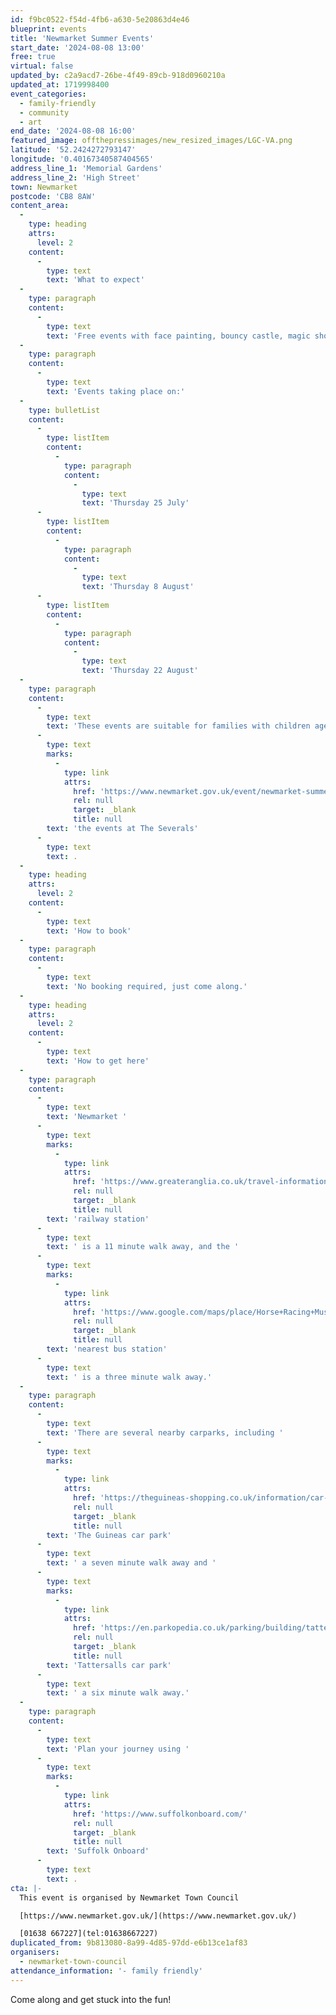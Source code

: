 ```yaml
---
id: f9bc0522-f54d-4fb6-a630-5e20863d4e46
blueprint: events
title: 'Newmarket Summer Events'
start_date: '2024-08-08 13:00'
free: true
virtual: false
updated_by: c2a9acd7-26be-4f49-89cb-918d0960210a
updated_at: 1719998400
event_categories:
  - family-friendly
  - community
  - art
end_date: '2024-08-08 16:00'
featured_image: offthepressimages/new_resized_images/LGC-VA.png
latitude: '52.2424272793147'
longitude: '0.40167340587404565'
address_line_1: 'Memorial Gardens'
address_line_2: 'High Street'
town: Newmarket
postcode: 'CB8 8AW'
content_area:
  -
    type: heading
    attrs:
      level: 2
    content:
      -
        type: text
        text: 'What to expect'
  -
    type: paragraph
    content:
      -
        type: text
        text: 'Free events with face painting, bouncy castle, magic show, arts and crafts and much, much more!'
  -
    type: paragraph
    content:
      -
        type: text
        text: 'Events taking place on:'
  -
    type: bulletList
    content:
      -
        type: listItem
        content:
          -
            type: paragraph
            content:
              -
                type: text
                text: 'Thursday 25 July'
      -
        type: listItem
        content:
          -
            type: paragraph
            content:
              -
                type: text
                text: 'Thursday 8 August'
      -
        type: listItem
        content:
          -
            type: paragraph
            content:
              -
                type: text
                text: 'Thursday 22 August'
  -
    type: paragraph
    content:
      -
        type: text
        text: 'These events are suitable for families with children aged 10 and under. For families with children aged over 10, check out '
      -
        type: text
        marks:
          -
            type: link
            attrs:
              href: 'https://www.newmarket.gov.uk/event/newmarket-summer-events-the-severals/'
              rel: null
              target: _blank
              title: null
        text: 'the events at The Severals'
      -
        type: text
        text: .
  -
    type: heading
    attrs:
      level: 2
    content:
      -
        type: text
        text: 'How to book'
  -
    type: paragraph
    content:
      -
        type: text
        text: 'No booking required, just come along.'
  -
    type: heading
    attrs:
      level: 2
    content:
      -
        type: text
        text: 'How to get here'
  -
    type: paragraph
    content:
      -
        type: text
        text: 'Newmarket '
      -
        type: text
        marks:
          -
            type: link
            attrs:
              href: 'https://www.greateranglia.co.uk/travel-information/station-information/nmk'
              rel: null
              target: _blank
              title: null
        text: 'railway station'
      -
        type: text
        text: ' is a 11 minute walk away, and the '
      -
        type: text
        marks:
          -
            type: link
            attrs:
              href: 'https://www.google.com/maps/place/Horse+Racing+Museum/@52.243469,0.4042586,19z/data=!4m23!1m16!4m15!1m6!1m2!1s0x47d8426600107deb:0xf0338d80ad1822a2!2sNewmarket+High+St,+Newmarket+CB8+8JH!2m2!1d0.4051046!2d52.2434653!1m6!1m2!1s0x47d8426898d99ce7:0xd5068503fce0989b!2sThe+Stable+Cafe+%26+Community+Space,+65+High+St,+Newmarket+CB8+8NA!2m2!1d0.4062017!2d52.2439795!3e2!3m5!1s0x47d8426600814977:0x7974ce45dd6fbe4!8m2!3d52.243469!4d0.405055!16s%2Fg%2F11btm3yd2l?entry=ttu'
              rel: null
              target: _blank
              title: null
        text: 'nearest bus station'
      -
        type: text
        text: ' is a three minute walk away.'
  -
    type: paragraph
    content:
      -
        type: text
        text: 'There are several nearby carparks, including '
      -
        type: text
        marks:
          -
            type: link
            attrs:
              href: 'https://theguineas-shopping.co.uk/information/car-parking.php'
              rel: null
              target: _blank
              title: null
        text: 'The Guineas car park'
      -
        type: text
        text: ' a seven minute walk away and '
      -
        type: text
        marks:
          -
            type: link
            attrs:
              href: 'https://en.parkopedia.co.uk/parking/building/tattersalls-newmarket/?arriving=202407031030&leaving=202407031230'
              rel: null
              target: _blank
              title: null
        text: 'Tattersalls car park'
      -
        type: text
        text: ' a six minute walk away.'
  -
    type: paragraph
    content:
      -
        type: text
        text: 'Plan your journey using '
      -
        type: text
        marks:
          -
            type: link
            attrs:
              href: 'https://www.suffolkonboard.com/'
              rel: null
              target: _blank
              title: null
        text: 'Suffolk Onboard'
      -
        type: text
        text: .
cta: |-
  This event is organised by Newmarket Town Council

  [https://www.newmarket.gov.uk/](https://www.newmarket.gov.uk/)

  [01638 667227](tel:01638667227)
duplicated_from: 9b813080-8a99-4d85-97dd-e6b13ce1af83
organisers:
  - newmarket-town-council
attendance_information: '- family friendly'
---
```

Come along and get stuck into the fun!